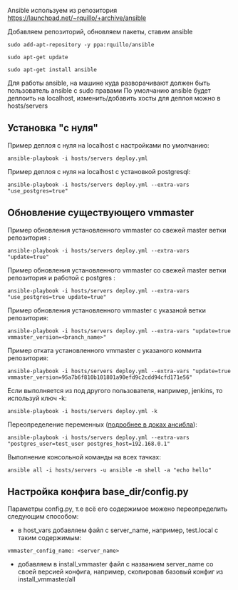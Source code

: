Ansible используем из репозитория https://launchpad.net/~rquillo/+archive/ansible

Добавляем репозиторий, обновляем пакеты, ставим ansible

`sudo add-apt-repository -y ppa:rquillo/ansible`

`sudo apt-get update`

`sudo apt-get install ansible`

Для работы ansible, на машине куда разворачивают должен быть пользователь ansible с sudo правами
По умолчанию ansible будет деплоить на localhost, изменить/добавить хосты для деплоя можно в hosts/servers

Установка "с нуля"
------------------
Пример деплоя с нуля на localhost c настройками по умолчанию:

```
ansible-playbook -i hosts/servers deploy.yml
```

Пример деплоя с нуля на localhost c установкой postgresql:
```
ansible-playbook -i hosts/servers deploy.yml --extra-vars "use_postgres=true"
```



Обновление существующего vmmaster
---------------------------------
Пример обновления установленного vmmaster со свежей master ветки репозитория :
```
ansible-playbook -i hosts/servers deploy.yml --extra-vars "update=true"
```

Пример обновления установленного vmmaster со свежей master ветки репозитория и работой с postgres :
```
ansible-playbook -i hosts/servers deploy.yml --extra-vars "use_postgres=true update=true"
```

Пример обновления установленного vmmaster с указаной ветки репозитория:
```
ansible-playbook -i hosts/servers deploy.yml --extra-vars "update=true vmmaster_version=<branch_name>"
```

Пример отката установленного vmmaster с указаного коммита репозитория:
```
ansible-playbook -i hosts/servers deploy.yml --extra-vars "update=true vmmaster_version=95a7b6f810b101801a90efd9c2cdd94cfd171e56"
```

Если выполняется из под другого пользователя, например, jenkins, то используй ключ -k:
```
ansible-playbook -i hosts/servers deploy.yml -k
```

Переопределение переменных ([подробнее в доках ансибла](http://www.ansibleworks.com/docs/playbooks_variables.html#passing-variables-on-the-command-line)): 
```
ansible-playbook -i hosts/servers deploy.yml --extra-vars "postgres_user=test_user postgres_host=192.168.0.1"
```

Выполнение консольной команды на всех тачках:
```
ansible all -i hosts/servers -u ansible -m shell -a "echo hello"
```

Настройка конфига base_dir/config.py
---------------------------------------
Параметры config.py, т.е всё его содержимое можено переопределить следующим способом:
* в host_vars добавляем файл с server_name, например, test.local c таким содержимым:
```
vmmaster_config_name: <server_name>
```
* добавляем в install_vmmaster файл с названием server_name со своей версией конфига, например, скопировав базовый конфиг из install_vmmaster/all


